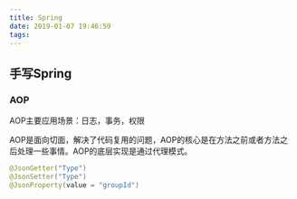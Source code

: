 ```yaml
---
title: Spring
date: 2019-01-07 19:46:59
tags:
---
```


## 手写Spring

### AOP

AOP主要应用场景：日志，事务，权限

AOP是面向切面，解决了代码复用的问题，AOP的核心是在方法之前或者方法之后处理一些事情。AOP的底层实现是通过代理模式。

















































































```java
@JsonGetter("Type")
@JsonSetter("Type")
@JsonProperty(value = "groupId")
```

